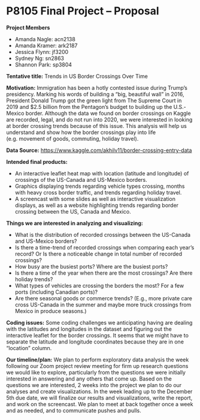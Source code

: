 P8105 Final Project – Proposal
================

**Project Members**

  - Amanda Nagle: acn2138
  - Amanda Kramer: ark2187
  - Jessica Flynn: jf3200
  - Sydney Ng: sn2863
  - Shannon Park: sp3804

**Tentative title:** Trends in US Border Crossings Over Time

**Motivation:** Immigration has been a hotly contested issue during
Trump’s presidency. Marking his words of building a “big, beautiful
wall” in 2016, President Donald Trump got the green light from The
Supreme Court in 2019 and $2.5 billion from the Pentagon’s budget to
building up the U.S.-Mexico border. Although the data we found on border
crossings on Kaggle are recorded, legal, and do not run into 2020, we
were interested in looking at border crossing trends because of this
issue. This analysis will help us understand and show how the border
crossings play into life (e.g. movement of goods, commuting, holiday
travel).

**Data Source:**
<https://www.kaggle.com/akhilv11/border-crossing-entry-data>

**Intended final products:**

  - An interactive leaflet heat map with location (latitude and
    longitude) of crossings of the US-Canada and US-Mexico borders.
  - Graphics displaying trends regarding vehicle types crossing, months
    with heavy cross border traffic, and trends regarding holiday
    travel.
  - A screencast with some slides as well as interactive visualization
    displays, as well as a website highlighting trends regarding border
    crossing between the US, Canada and Mexico.

**Things we are interested in analyzing and visualizing:**

  - What is the distribution of recorded crossings between the US-Canada
    and US-Mexico borders?
  - Is there a time-trend of recorded crossings when comparing each
    year’s record? Or Is there a noticeable change in total number of
    recorded crossings?
  - How busy are the busiest ports? Where are the busiest ports?
  - Is there a time of the year when there are the most crossings? Are
    there holiday trends?
  - What types of vehicles are crossing the borders the most? For a few
    ports (including Canadian ports)?
  - Are there seasonal goods or commerce trends? (E.g., more private
    care cross US-Canada in the summer and maybe more truck crossings
    from Mexico in produce seasons.)

**Coding issues:** Some coding challenges we anticipating having are
dealing with the latitudes and longitudes in the dataset and figuring
out the interactive leaflet for the border crossings. It seems that we
might have to separate the latitude and longitude coordinates because
they are in one “location” column.

**Our timeline/plan:** We plan to perform exploratory data analysis the
week following our Zoom project review meeting for firm up research
questions we would like to explore, particularly from the questions we
were initially interested in answering and any others that come up.
Based on the questions we are interested, 2 weeks into the project we
plan to do our analyses and create visualizations. In the week leading
up to the December 5th due date, we will finalize our results and
visualizations, write the report, and work on the screencast. We plan to
meet at back together once a week and as needed, and to communicate
pushes and pulls.
